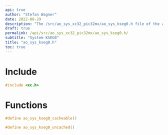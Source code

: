 ```yaml
---
api: true
author: "Stefan Wagner"
date: 2022-08-29
description: "The /src/ao_sys_xc32_pic32mx/ao_sys_kseg0.h file of the ao real-time operating system."
draft: true
permalink: /api/src/ao_sys_xc32_pic32mx/ao_sys_kseg0.h/
subtitle: "System KSEG0"
title: "ao_sys_kseg0.h"
toc: true
---
```


# Include

```c
#include <xc.h>
```

# Functions

```c
#define ao_sys_kseg0_cacheable()
```

```c
#define ao_sys_kseg0_uncached()
```
